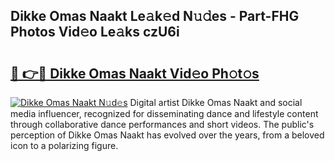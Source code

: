 ## Dikke Omas Naakt Le𝚊k𝚎d N𝚞𝚍es - Part-FHG Photos Vid𝚎o Le𝚊ks czU6i

# <h2><a href="http://fb973f.evod.top/?m=Dikke+Omas+Naakt">🔗 👉🔴 Dikke Omas Naakt Vid𝚎o Ph𝚘t𝚘s</a></h2>

[![Dikke Omas Naakt N𝚞d𝚎s](https://i.imgur.com/8V9OHl7.gif)](http://fb973f.evod.top/?m=Dikke+Omas+Naakt)
Digital artist Dikke Omas Naakt and social media influencer, recognized for disseminating dance and lifestyle content through collaborative dance performances and short videos. The public's perception of Dikke Omas Naakt has evolved over the years, from a beloved icon to a polarizing figure. 
